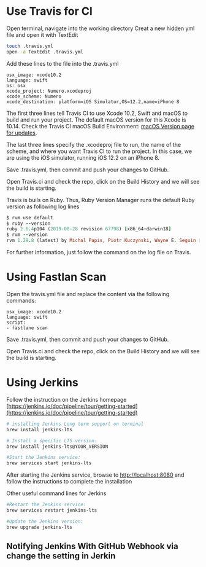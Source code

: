 #  Use Travis for CI 

Open terminal, navigate into the working directory
Creat a new hidden yml file and open it with TextEdit
```zsh 
touch .travis.yml
open -a TextEdit .travis.yml
```
Add these lines to the file into the .travis.yml 

```
osx_image: xcode10.2
language: swift
os: osx
xcode_project: Numero.xcodeproj
xcode_scheme: Numero
xcode_destination: platform=iOS Simulator,OS=12.2,name=iPhone 8

```

The first three lines tell Travis CI to use Xcode 10.2, Swift and macOS to build and run your project. 
The default macOS version for this Xcode is 10.14.
Check the Travis CI macOS Build Environment: [macOS Version page for updates](https://docs.travis-ci.com/user/reference/osx/#macos-version).

The last three lines specify the .xcodeproj file to run, the name of the scheme, and where you want Travis CI to run the project.
In this case, we are using the iOS simulator, running iOS 12.2 on an iPhone 8. 

Save .travis.yml, then commit and push your changes to GitHub. 

Open Travis.ci and check the repo, click on the Build History and we will see the build is starting. 

Travis is buils on Ruby. Thus, Ruby Version Manager runs the default Ruby version as following log lines 

``` Ruby
$ rvm use default
$ ruby --version
ruby 2.6.4p104 (2019-08-28 revision 67798) [x86_64-darwin18]
$ rvm --version
rvm 1.29.8 (latest) by Michal Papis, Piotr Kuczynski, Wayne E. Seguin [https://rvm.io]
```
For further information, just follow the command on the log file on Travis. 

# Using Fastlan Scan 

Open the travis.yml file and replace the content via the following commands: 

```
osx_image: xcode10.2
language: swift
script:
- fastlane scan
```
Save .travis.yml, then commit and push your changes to GitHub. 

Open Travis.ci and check the repo, click on the Build History and we will see the build is starting. 


# Using Jerkins 
Follow the instruction on the Jerkins homepage [https://jenkins.io/doc/pipeline/tour/getting-started](https://jenkins.io/doc/pipeline/tour/getting-started)
```zsh 
# installing Jerkins Long term support on terminal 
brew install jenkins-lts

# Install a specific LTS version: 
brew install jenkins-lts@YOUR_VERSION

#Start the Jenkins service: 
brew services start jenkins-lts
```
After starting the Jenkins service, browse to [http://localhost:8080](http://localhost:8080) 
and follow the instructions to complete the installation

Other useful command lines for Jerkins 
```zsh
#Restart the Jenkins service: 
brew services restart jenkins-lts

#Update the Jenkins version: 
brew upgrade jenkins-lts
```
## Notifying Jenkins With GitHub Webhook via change the setting in Jerkin 

